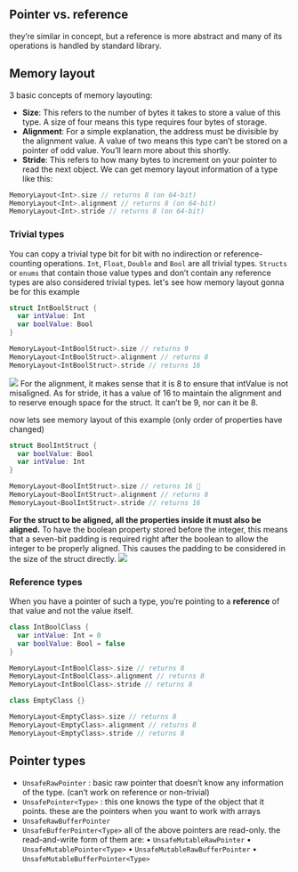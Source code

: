 ## Pointer vs. reference
they’re similar in concept, but a reference is more abstract and many of its operations is handled by standard library.
## Memory layout
3 basic concepts of memory layouting:
- **Size**: This refers to the number of bytes it takes to store a value of this type. A size of four means this type requires four bytes of storage.
- **Alignment**: For a simple explanation, the address must be divisible by the alignment value. A value of two means this type can’t be stored on a pointer of odd value. You’ll learn more about this shortly.
- **Stride**: This refers to how many bytes to increment on your pointer to read the next object.
We can get memory layout information of a type like this:
```Swift
MemoryLayout<Int>.size // returns 8 (on 64-bit)
MemoryLayout<Int>.alignment // returns 8 (on 64-bit)
MemoryLayout<Int>.stride // returns 8 (on 64-bit)
```
### Trivial types
You can copy a trivial type bit for bit with no indirection or reference-counting operations.
`Int`, `Float`, `Double` and `Bool` are all trivial types. `Structs` or `enums` that contain those value types and don’t contain any reference types are also considered trivial types.
let's see how memory layout gonna be for this example
```Swift
struct IntBoolStruct {
  var intValue: Int
  var boolValue: Bool
}

MemoryLayout<IntBoolStruct>.size // returns 9
MemoryLayout<IntBoolStruct>.alignment // returns 8
MemoryLayout<IntBoolStruct>.stride // returns 16
```
![](memory-layout1.png)
For the alignment, it makes sense that it is 8 to ensure that intValue is not misaligned. As for stride, it has a value of 16 to maintain the alignment and to reserve enough space for the struct. It can’t be 9, nor can it be 8.

now lets see memory layout of this example (only order of properties have changed)
```Swift
struct BoolIntStruct {
  var boolValue: Bool
  var intValue: Int
}

MemoryLayout<BoolIntStruct>.size // returns 16 🤔
MemoryLayout<BoolIntStruct>.alignment // returns 8
MemoryLayout<BoolIntStruct>.stride // returns 16
```
**For the struct to be aligned, all the properties inside it must also be aligned.** To have the boolean property stored before the integer, this means that a seven-bit padding is required right after the boolean to allow the integer to be properly aligned. This causes the padding to be considered in the size of the struct directly.
![](memory-layout2.png)
### Reference types
When you have a pointer of such a type, you’re pointing to a **reference** of that value and not the value itself.
``` Swift
class IntBoolClass {
  var intValue: Int = 0
  var boolValue: Bool = false
}

MemoryLayout<IntBoolClass>.size // returns 8
MemoryLayout<IntBoolClass>.alignment // returns 8
MemoryLayout<IntBoolClass>.stride // returns 8

class EmptyClass {}

MemoryLayout<EmptyClass>.size // returns 8
MemoryLayout<EmptyClass>.alignment // returns 8
MemoryLayout<EmptyClass>.stride // returns 8
```
## Pointer types
* `UnsafeRawPointer` : basic raw pointer that doesn’t know any information of the type. (can’t work on reference or non-trivial)
* `UnsafePointer<Type>` : this one knows the type of the object that it points.
these are the pointers when you want to work with arrays
* `UnsafeRawBufferPointer`
* `UnsafeBufferPointer<Type>`
all of the above pointers are read-only. the read-and-write form of them are:
• `UnsafeMutableRawPointer`
• `UnsafeMutablePointer<Type>`
• `UnsafeMutableRawBufferPointer`
• `UnsafeMutableBufferPointer<Type>`